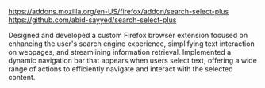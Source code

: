 https://addons.mozilla.org/en-US/firefox/addon/search-select-plus https://github.com/abid-sayyed/search-select-plus

Designed and developed a custom Firefox browser extension focused on enhancing the user's search engine experience, simplifying text interaction on webpages, and streamlining information retrieval.
Implemented a dynamic navigation bar that appears when users select text, offering a wide range of actions to efficiently navigate and interact with the selected content.
